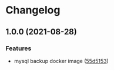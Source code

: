 # Changelog

## 1.0.0 (2021-08-28)


### Features

* mysql backup docker image ([55d5153](https://www.github.com/everyx/docker-mysql-backup/commit/55d51531623fdbf6a230ec298c04c549740bb68a))
